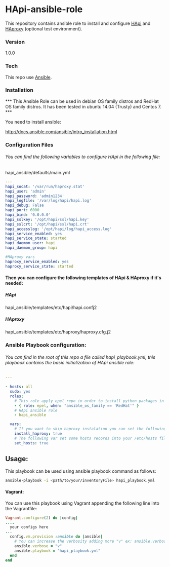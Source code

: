 # HApi-ansible-role

This repository contains ansible role to install and configure [HApi] and [HAproxy] (optional test environment).

### Version
1.0.0

### Tech

This repo use [Ansible].

### Installation

*** This Ansible Role can be used in debian OS family distros and RedHat OS family distros. It has been tested in ubuntu 14.04 (Trusty) and Centos 7. ***


You need to install ansible:

http://docs.ansible.com/ansible/intro_installation.html

### Configuration Files
###### You can find the following variables to configure HApi in the following file:

hapi_ansible/defaults/main.yml

```YAML
---
hapi_socat: '/var/run/haproxy.stat'
hapi_user: 'admin'
hapi_password: 'admin1234'
hapi_logfile: '/var/log/hapi/hapi.log'
hapi_debug: False
hapi_port: 6000
hapi_bind: '0.0.0.0'
hapi_sslkey: '/opt/hapi/ssl/hapi.key'
hapi_sslcrt: '/opt/hapi/ssl/hapi.crt'
hapi_accesslog: '/opt/hapi/log/hapi_access.log'
hapi_service_enabled: yes
hapi_service_state: started
hapi_daemon_user: hapi
hapi_daemon_group: hapi

#HAproxy vars
haproxy_service_enabled: yes
haproxy_service_state: started
```

#### Then you can configure the following templates of HApi & HAproxy if it's needed:

##### HApi
hapi_ansible/templates/etc/hapi/hapi.confj2

##### HAproxy
hapi_ansible/templates/etc/haproxy/haproxy.cfg.j2


### Ansible Playbook configuration:

###### You can find in the root of this repo a file called hapi_playbook.yml, this playbook contains the basic initialization of HApi ansible role:


```YAML
---

- hosts: all
  sudo: yes
  roles:
    # This role apply epel repo in order to install python packages in your redhat distro
    - { role: epel, when: "ansible_os_family == 'RedHat'" }
    # HApi ansible role
    - hapi_ansible

  vars:
    # If you want to skip haproxy instalation you can set the following var into false.
    install_haproxy: true
    # The following var set some hosts records into your /etc/hosts file in order to initialize the Proof Of Concept (file: hapi_ansible/tasks/main.yml)
    set_hosts: true

```
## Usage:

This playbook can be used using ansible playbook command as follows:

```sh
ansible-playbook -i <path/to/your/inventoryFile> hapi_playbook.yml
```
#### Vagrant:

You can use this playbook using Vagrant appending the following line into the Vagrantfile:

```ruby
Vagrant.configure(2) do |config|
....
  your configs here
...
  config.vm.provision :ansible do |ansible|
    # You can increase the verbosity adding more "v" ex: ansible.verbose = "vvv"
    ansible.verbose = "v"
    ansible.playbook = "hapi_playbook.yml"
  end
end

```
   [HApi]: <https://github.com/german-robles/hapi>
   [HAproxy]: <http://www.haproxy.org/>
   [Ansible]: <https://www.ansible.com/>

